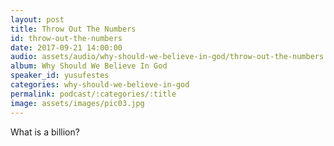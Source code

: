 ```yaml
---
layout: post
title: Throw Out The Numbers
id: throw-out-the-numbers
date: 2017-09-21 14:00:00
audio: assets/audio/why-should-we-believe-in-god/throw-out-the-numbers.mp3
album: Why Should We Believe In God
speaker_id: yusufestes 
categories: why-should-we-believe-in-god
permalink: podcast/:categories/:title
image: assets/images/pic03.jpg
---
```


What is a billion?
